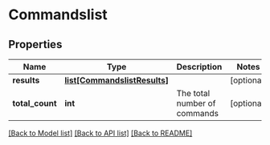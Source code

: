 # Commandslist

## Properties
Name | Type | Description | Notes
------------ | ------------- | ------------- | -------------
**results** | [**list[CommandslistResults]**](CommandslistResults.md) |  | [optional] 
**total_count** | **int** | The total number of commands | [optional] 

[[Back to Model list]](../README.md#documentation-for-models) [[Back to API list]](../README.md#documentation-for-api-endpoints) [[Back to README]](../README.md)

